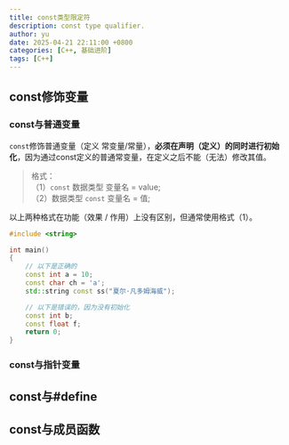 ```yaml
---
title: const类型限定符
description: const type qualifier.
author: yu
date: 2025-04-21 22:11:00 +0800
categories: [C++, 基础进阶]
tags: [C++]
---
```


## const修饰变量

### const与普通变量

`const`修饰普通变量（定义 常变量/常量），**必须在声明（定义）的同时进行初始化**，因为通过const定义的普通常变量，在定义之后不能（无法）修改其值。

> 格式：  
（1）`const` 数据类型 变量名 = value;  
（2）数据类型 `const` 变量名 = 值;

以上两种格式在功能（效果 / 作用）上没有区别，但通常使用格式（1）。
```cpp
#include <string>

int main()
{
    // 以下是正确的
    const int a = 10;
    const char ch = 'a';
    std::string const ss("夏尔·凡多姆海威");

    // 以下是错误的，因为没有初始化
    const int b;
    const float f;
    return 0;
}
```

### const与指针变量


## const与#define


## const与成员函数
